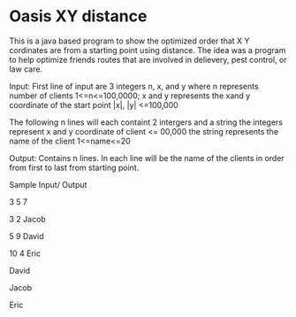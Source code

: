 # Oasis XY distance
This is a java based program to show the optimized order that X Y cordinates are from a starting point using distance.
The idea was a program to help optimize friends routes that are involved in delievery, pest control, or law care.

Input:
First line of input are 3 integers n, x, and y where 
n represents number of clients 1<=n<=100,0000; 
x and y represents the xand y coordinate of the start point |x|, |y| <=100,000

The following n lines will each containt 2 intergers and a string
the integers represent x and y coordinate of client <= 00,000
the string represents the name of the client 1<=name<=20

Output:
Contains n lines. In each line will be the name of the clients in order from first to last from starting point.

Sample Input/ Output

 3 5 7
 
 3 2 Jacob
 
 5 9 David
 
 10 4 Eric

 David
 
 Jacob
 
 Eric
